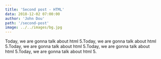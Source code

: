 ```yaml
---
title: 'Second post - HTML'
data: 2018-12-02 07:00:00
author: 'John Dou'
path: '/second-post'
image: ../../images/bg.jpg
---
```


Today, we are gonna talk about html 5.Today, we are gonna talk about html 5.Today, we are gonna talk about html 5.Today, we are gonna talk about html 5.Today, we are gonna talk about html 5.